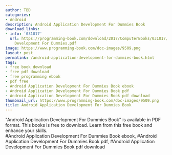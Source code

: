 ```yaml
---
author: TBD
categories:
- Android
description: Android Application Development For Dummies Book
download_links:
- info: '031017'
  url: https://programming-book.com/download/2017/ComputerBooks/031017/Android Application
    Development For Dummies.pdf
image: https://www.programming-book.com/doc-images/9509.png
layout: post
permalink: /android-application-development-for-dummies-book.html
tags:
- free book download
- free pdf download
- free programming ebook
- pdf free
- Android Application Development For Dummies Book ebook
- Android Application Development For Dummies Book pdf
- Android Application Development For Dummies Book pdf download
thumbnail_url: https://www.programming-book.com/doc-images/9509.png
title: Android Application Development For Dummies Book
---
```


 
<div class="item-desc text-justify">
  "Android Application Development For Dummies Book" is available in PDF format. This books is free to download. Learn from this free book and enhance your skills.
  <br>
  #Android Application Development For Dummies Book ebook, #Android Application Development For Dummies Book pdf, #Android Application Development For Dummies Book pdf download
</div>